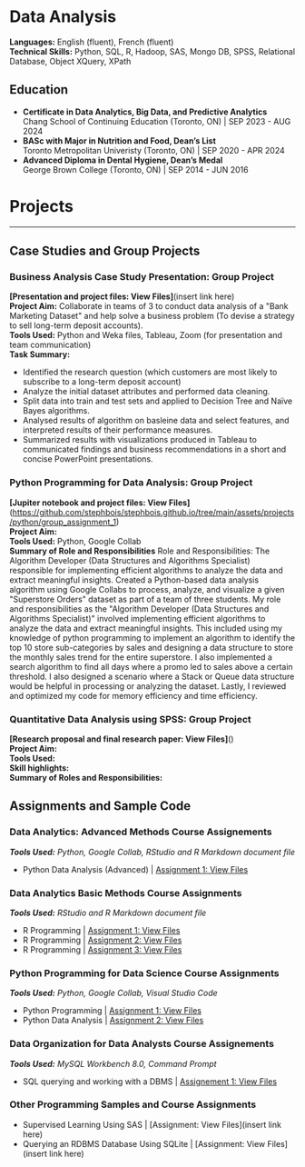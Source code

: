 # Data Analysis

**Languages:** English (fluent), French (fluent) <br />
**Technical Skills:** Python, SQL, R, Hadoop, SAS, Mongo DB, SPSS, Relational Database, Object  XQuery, XPath  

## Education
- **Certificate in Data Analytics, Big Data, and Predictive Analytics** <br />
  Chang School of Continuing Education (Toronto, ON) | SEP 2023 - AUG 2024 <br />
- **BASc with Major in Nutrition and Food, Dean’s List** <br />
  Toronto Metropolitan Univeristy (Toronto, ON) | SEP 2020 - APR 2024 <br />
- **Advanced Diploma in Dental Hygiene, Dean’s Medal** <br />
  George Brown College (Toronto, ON) | SEP 2014 - JUN 2016 <br />

# Projects
---
## Case Studies and Group Projects
### Business Analysis Case Study Presentation: Group Project 
**[Presentation and project files: View Files]**(insert link here) <br />
**Project Aim:** Collaborate in teams of 3 to conduct data analysis of a "Bank Marketing Dataset" and help solve a business problem (To devise a strategy to sell long-term deposit accounts).  <br />
**Tools Used:** Python and Weka files, Tableau, Zoom (for presentation and team communication) <br />
**Task Summary:** <br />
- Identified the research question (which customers are most likely to subscribe to a long-term deposit account)
- Analyze the initial dataset attributes and performed data cleaning. 
- Split data into train and test sets and applied to Decision Tree and Naïve Bayes algorithms.
- Analysed results of algorithm on basleine data and select features, and interpreted results of their performance measures. 
- Summarized results with visualizations produced in Tableau to communicated findings and business recommendations in a short and concise PowerPoint presentations.

### Python Programming for Data Analysis: Group Project 
**[Jupiter notebook and project files: View Files]** (https://github.com/stephbois/stephbois.github.io/tree/main/assets/projects/python/group_assignment_1) <br />
**Project Aim:** <br />
**Tools Used:** Python, Google Collab <br />
**Summary of Role and Responsibilities** Role and Responsibilities: The Algorithm Developer (Data Structures and Algorithms Specialist) responsible for implementing efficient algorithms to analyze the data and extract meaningful insights.
Created a Python-based data analysis algorithm using Google Collabs to process, analyze, and visualize a given "Superstore Orders" dataset as part of a team of three students. My role and responsibilities as the "Algorithm Developer (Data Structures and Algorithms Specialist)" involved implementing efficient algorithms to analyze the data and extract meaningful insights. This included using my knowledge of python programming to implement an algorithm to identify the top 10 store sub-categories by sales and designing a data structure to store the monthly sales trend for the entire superstore. I also implemented a search algorithm to find all days where a promo led to sales above a certain threshold. I also designed a scenario where a Stack or Queue data structure would be helpful in processing or analyzing the dataset. Lastly, I reviewed and optimized my code for memory efficiency and time efficiency. 

### Quantitative Data Analysis using SPSS: Group Project
**[Research proposal and final research paper: View Files]**() <br />
**Project Aim:** <br />
**Tools Used:** <br />
**Skill highlights:** <br />
**Summary of Roles and Responsibilities:** <br />

## Assignments and Sample Code
### Data Analytics: Advanced Methods Course Assignements
***Tools Used:*** *Python, Google Collab, RStudio and R Markdown document file* <br />
- Python Data Analysis (Advanced) | [Assignment 1: View Files]() <br />

### Data Analytics Basic Methods Course Assignments
***Tools Used:*** *RStudio and R Markdown document file* <br />
- R Programming | [Assignment 1: View Files](https://github.com/stephbois/stephbois.github.io/tree/main/assets/projects/r_programming/assignment_1) <br />
- R Programming | [Assignment 2: View Files](https://github.com/stephbois/stephbois.github.io/tree/main/assets/projects/r_programming/assignment_2) <br />
- R Programming | [Assignment 3: View Files](https://github.com/stephbois/stephbois.github.io/tree/main/assets/projects/r_programming/assignment_3) <br />

### Python Programming for Data Science Course Assignments 
***Tools Used:*** *Python, Google Collab, Visual Studio Code* <br />
- Python Programming | [Assignment 1: View Files](https://github.com/stephbois/stephbois.github.io/tree/main/assets/projects/python/assignment_1) <br />
- Python Data Analysis | [Assignment 2: View Files](https://github.com/stephbois/stephbois.github.io/tree/main/assets/projects/python/assignment_2) <br />

### Data Organization for Data Analysts Course Assignements
***Tools Used:*** *MySQL Workbench 8.0, Command Prompt* <br />
- SQL querying and working with a DBMS | [Assignement 1: View Files]()

### Other Programming Samples and Course Assignments 
- Supervised Learning Using SAS | [Assignment: View Files](insert link here) <br />
- Querying an RDBMS Database Using SQLite | [Assignment: View Files](insert link here)  <br />

